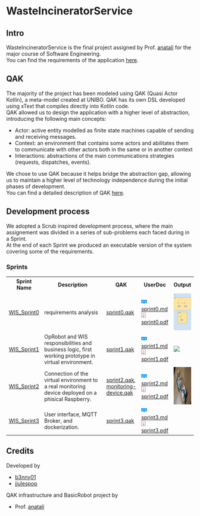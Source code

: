 # WasteIncineratorService

## Intro
WasteIncineratorService is the final project assigned by Prof. [anatali](https://github.com/anatali) for the major course of Software Engineering.<br/>
You can find the requirements of the application [here](https://htmlpreview.github.io/?https://github.com/b3nny01/WasteIncineratorService/blob/main/_resources/slides/TemaFinale24.html).


## QAK
The majority of the project has been modeled using QAK (Quasi Actor Kotlin), a meta-model created at UNIBO.
QAK has its own DSL developed using xText that compiles directly into Kotlin code.<br/>
QAK allowed us to design the application with a higher level of abstraction, introducing the following main concepts:
* Actor: active entity modelled as finite state machines capable of sending and receiving messages.
* Context: an environment that contains some actors and abilitates them to communicate with other actors both in the same or in another context
* Interactions: abstractions of the main communications strategies (requests, dispatches, events).

We chose to use QAK because it helps bridge the abstraction gap, allowing us to maintain a higher level of technology independence during the initial phases of development.<br/>
You can find a detailed description of QAK  [here](https://htmlpreview.github.io/?https://github.com/b3nny01/WasteIncineratorService/blob/main/_resources/slides/QakActors24.html).

## Development process
We adopted a Scrub inspired development process, where the main assignement was divided in a series of sub-problems each faced during in a Sprint.<br/>
At the end of each Sprint we produced an executable version of the system covering some of the requirements.

### Sprints

<table>
    <tr>
        <th>
            <b>Sprint Name</b>
        </th>
        <th>
            <b>Description</b>
        </th>
        <th>
            <b>QAK</b>
        </th>
        <th>
            <b>UserDoc</tb>
        </th>
        <th>
        Output
        </th>
    </tr>
    <tr>
        <td>
            <a href="Sprint0/WIS/">WIS_Sprint0</a>
        </td>
        <td width="300px">
            requirements analysis
        </td>
        <td>
            <a href="Sprint0/WIS/src/sprint0.qak">sprint0.qak</a>
        </td>
        <td>
            <img src="_resources/imgs/readmeLogo.svg" height="15px"/> <a href="Sprint0/README.md">sprint0.md</a><br/>
            <img src="_resources/imgs/pdfLogo.png" height="15px"/> <a href="https://nbviewer.org/github/b3nny01/WasteIncineratorService/blob/main/Sprint0/README.pdf" title="sprint0.pdf" download>sprint0.pdf</a><br/>
        </td>
        <td>
            <img src="Sprint0/_resources/imgs/wis_systemarch.png" height="100px">
        </td>
    </tr>
    <tr>
        <td>
            <a href="Sprint1/WIS/">WIS_Sprint1</a>
        </td>
        <td width="300px">
            OpRobot and WIS responsibilities and business logic, first working prototype in virtual environment.
        </td>
        <td>
            <a href="Sprint1/WIS/src/sprint1.qak">sprint1.qak</a>
        </td>
        <td>
            <img src="_resources/imgs/readmeLogo.svg" height="15px"/> <a href="Sprint1/README.md">sprint1.md</a><br/>
            <img src="_resources/imgs/pdfLogo.png" height="15px"/> <a href="https://nbviewer.org/github/b3nny01/WasteIncineratorService/blob/main/Sprint1/README.pdf" title="sprint1.pdf" download>sprint1.pdf</a><br/>
        </td>
        <td>
            <img src="Sprint1/_resources/imgs/sprint1_recording.gif" height="100px">
        </td>
    </tr>
        <tr>
        <td>
            <a href="Sprint2/WIS">WIS_Sprint2</a>
        </td>
        <td width="300px">
            Connection of the virtual environment to a real monitoring device deployed on a phisical Raspberry.
        </td>
        <td>
            <a href="Sprint2/WIS/src/sprint1.qak">sprint2.qak</a>,
            <a href="Sprint2/MD/src/monitoring-device.qak">monitoring-device.qak</a>
        </td>
        <td>
            <img src="_resources/imgs/readmeLogo.svg" height="15px"/> <a href="Sprint2/README.md">sprint2.md</a><br/>
            <img src="_resources/imgs/pdfLogo.png" height="15px"/> <a href="https://nbviewer.org/github/b3nny01/WasteIncineratorService/blob/main/Sprint2/README.pdf" title="sprint1.pdf" download>sprint2.pdf</a><br/>
        </td>
        <td>
            <img src="Sprint2/_resources/imgs/monitoring_device.jpg" height="100px">
        </td>
    </tr>
    <tr>
        <td>
            <a href="Sprint3/WIS">WIS_Sprint3</a>
        </td>
        <td width="300px">
            User interface, MQTT Broker, and dockerization.
        </td>
        <td>
            <a href="Sprint3/WIS/src/sprint3.qak">sprint3.qak</a>
        </td>
        <td>
            <img src="_resources/imgs/readmeLogo.svg" height="15px"/> <a href="Sprint3/README.md">sprint3.md</a><br/>
            <img src="_resources/imgs/pdfLogo.png" height="15px"/> <a href="https://nbviewer.org/github/b3nny01/WasteIncineratorService/blob/main/Sprint3/README.pdf" title="sprint3.pdf" download>sprint3.pdf</a><br/>
        </td>
    </tr>
</table>

## Credits
Developed by
* [b3nny01](https://github.com/b3nny01/)
* [jjulespop](https://github.com/jjulespop/)

QAK infrastructure and BasicRobot project by
* Prof. [anatali](https://github.com/anatali)